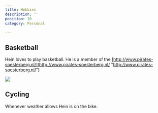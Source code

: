 ```yaml
---
title: Hobbies
description: ''
position: 10
category: Personal

---
```

## Basketball

Hein loves to play basketball. He is a member of the [http://www.pirates-soesterberg.nl/](http://www.pirates-soesterberg.nl/ "http://www.pirates-soesterberg.nl/")

![](https://heindaanen.nl/images/shutterstock_47876986-2-2.png)

## Cycling

Whenever weather allows Hein is on the bike.